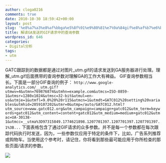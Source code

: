 ```yaml
---
author: cloga0216
comments: true
date: 2010-10-30 18:59:42+00:00
layout: post
slug: '%e8%a7%a3%e8%af%bbga%e5%8f%91%e9%80%81%e7%9a%84gif%e8%af%b7%e6%b1%82%e4%b8%ad%e7%9a%84%e6%9f%a5%e8%af%a2%e5%8f%82%e6%95%b0'
title: 解读GA发送的GIF请求中的查询参数
wordpress_id: 646
categories:
- Digital分析
tags:
- utm
---
```


GATC跟踪到的数据都是通过对图片_utm.gif的请求发送到GA服务器进行处理。理解_utm.gif后面携带的查询参数对理解GA的工作大有裨益。
GIF查询参数相当长。下面是一部分GIF查询的例子：
`http://www.google-analytics.com/__utm.gif?utmwv=4&utmn=769876874&utmhn=example.com&utmcs=ISO-8859-1&utmsr=1280x1024&utmsc=32-bit&utmul=en-us&utmje=1&utmfl=9.0%20%20r115&utmcn=1&utmdt=GATC012%20setting%20variables&utmhid=2059107202&utmr=0&utmp=/auto/GATC012.html?utm_source=www.gatc012.org&utm_campaign=campaign+gatc012&utm_term=keywords+gatc012&utm_content=content+gatc012&utm_medium=medium+gatc012&utmac=UA-30138-1&utmcc=__utma%3D97315849.1774621898.1207701397.1207701397.1207701397.1%3B...`
下面表格包含了通过GIF请求的众多参数。并不是每一个参数都在每次跟踪代码执行时发送，因为，一些参数仅应用于特定的条件下，比如，广告系列推荐或购物车。当使用这个参考时，请记住，你将看到那些最可能应用于你所检查的那些页面/请求的参数。
<!-- more -->

[![](http://www.cloga.info/wp-content/uploads/2010/10/utm.bmp)](http://www.cloga.info/wp-content/uploads/2010/10/utm.bmp)
